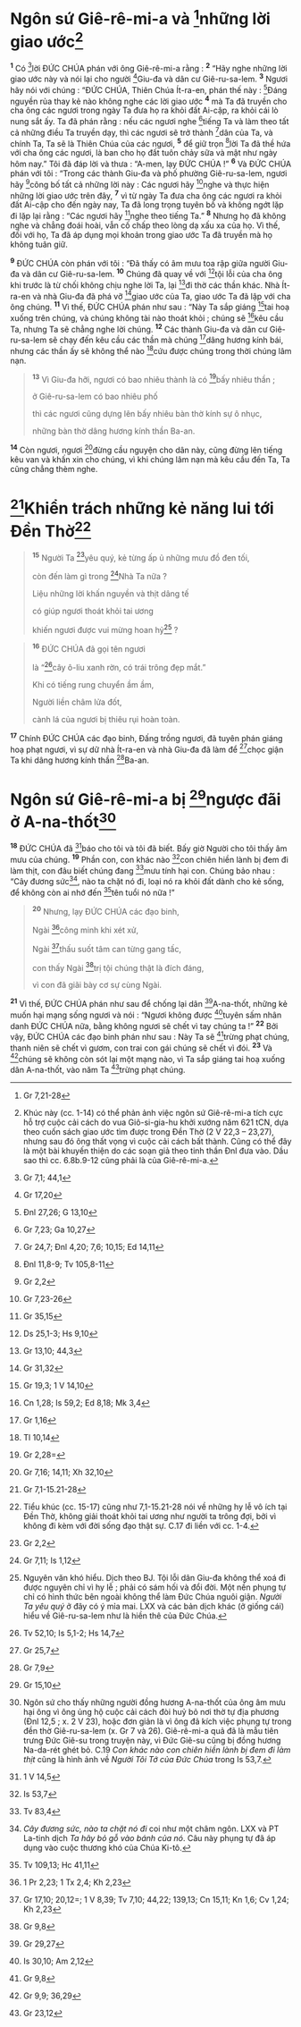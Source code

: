 # Ngôn sứ Giê-rê-mi-a và [^1*]những lời giao ước[^1]
<sup><b>1</b></sup> Có [^2*]lời ĐỨC CHÚA phán với ông Giê-rê-mi-a rằng : <sup><b>2</b></sup> “Hãy nghe những lời giao ước này và nói lại cho người [^3*]Giu-đa và dân cư Giê-ru-sa-lem. <sup><b>3</b></sup> Ngươi hãy nói với chúng : “ĐỨC CHÚA, Thiên Chúa Ít-ra-en, phán thế này : [^4*]Đáng nguyền rủa thay kẻ nào không nghe các lời giao ước <sup><b>4</b></sup> mà Ta đã truyền cho cha ông các ngươi trong ngày Ta đưa họ ra khỏi đất Ai-cập, ra khỏi cái lò nung sắt ấy. Ta đã phán rằng : nếu các ngươi nghe [^5*]tiếng Ta và làm theo tất cả những điều Ta truyền dạy, thì các ngươi sẽ trở thành [^6*]dân của Ta, và chính Ta, Ta sẽ là Thiên Chúa của các ngươi, <sup><b>5</b></sup> để giữ trọn [^7*]lời Ta đã thề hứa với cha ông các ngươi, là ban cho họ đất tuôn chảy sữa và mật như ngày hôm nay.” Tôi đã đáp lời và thưa : “A-men, lạy ĐỨC CHÚA !” <sup><b>6</b></sup> Và ĐỨC CHÚA phán với tôi : “Trong các thành Giu-đa và phố phường Giê-ru-sa-lem, ngươi hãy [^8*]công bố tất cả những lời này : Các ngươi hãy [^9*]nghe và thực hiện những lời giao ước trên đây, <sup><b>7</b></sup> vì từ ngày Ta đưa cha ông các ngươi ra khỏi đất Ai-cập cho đến ngày nay, Ta đã long trọng tuyên bố và không ngớt lặp đi lặp lại rằng : “Các ngươi hãy [^10*]nghe theo tiếng Ta.” <sup><b>8</b></sup> Nhưng họ đã không nghe và chẳng đoái hoài, vẫn cố chấp theo lòng dạ xấu xa của họ. Vì thế, đối với họ, Ta đã áp dụng mọi khoản trong giao ước Ta đã truyền mà họ không tuân giữ.

<sup><b>9</b></sup> ĐỨC CHÚA còn phán với tôi : “Đã thấy có âm mưu toa rập giữa người Giu-đa và dân cư Giê-ru-sa-lem. <sup><b>10</b></sup> Chúng đã quay về với [^11*]tội lỗi của cha ông khi trước là từ chối không chịu nghe lời Ta, lại [^12*]đi thờ các thần khác. Nhà Ít-ra-en và nhà Giu-đa đã phá vỡ [^13*]giao ước của Ta, giao ước Ta đã lập với cha ông chúng. <sup><b>11</b></sup> Vì thế, ĐỨC CHÚA phán như sau : “Này Ta sắp giáng [^14*]tai hoạ xuống trên chúng, và chúng không tài nào thoát khỏi ; chúng sẽ [^15*]kêu cầu Ta, nhưng Ta sẽ chẳng nghe lời chúng. <sup><b>12</b></sup> Các thành Giu-đa và dân cư Giê-ru-sa-lem sẽ chạy đến kêu cầu các thần mà chúng [^16*]dâng hương kính bái, nhưng các thần ấy sẽ không thể nào [^17*]cứu được chúng trong thời chúng lâm nạn.


> <sup><b>13</b></sup> Vì Giu-đa hỡi, ngươi có bao nhiêu thành là có [^18*]bấy nhiêu thần ;
> 
> ở Giê-ru-sa-lem có bao nhiêu phố
> 
> thì các ngươi cũng dựng lên bấy nhiêu bàn thờ kính sự ô nhục,
> 
> những bàn thờ dâng hương kính thần Ba-an.
>

<sup><b>14</b></sup> Còn ngươi, ngươi [^19*]đừng cầu nguyện cho dân này, cũng đừng lên tiếng kêu van và khấn xin cho chúng, vì khi chúng lâm nạn mà kêu cầu đến Ta, Ta cũng chẳng thèm nghe.

# [^20*]Khiển trách những kẻ năng lui tới Đền Thờ[^2]

> <sup><b>15</b></sup> Người Ta [^21*]yêu quý, kẻ từng ấp ủ những mưu đồ đen tối,
> 
> còn đến làm gì trong [^22*]Nhà Ta nữa ?
> 
> Liệu những lời khấn nguyền và thịt dâng tế
> 
> có giúp ngươi thoát khỏi tai ương
> 
> khiến ngươi được vui mừng hoan hỷ[^3] ?
>


> <sup><b>16</b></sup> ĐỨC CHÚA đã gọi tên ngươi
> 
> là “[^23*]cây ô-liu xanh rờn, có trái trông đẹp mắt.”
> 
> Khi có tiếng rung chuyển ầm ầm,
> 
> Người liền châm lửa đốt,
> 
> cành lá của ngươi bị thiêu rụi hoàn toàn.
>

<sup><b>17</b></sup> Chính ĐỨC CHÚA các đạo binh, Đấng trồng ngươi, đã tuyên phán giáng hoạ phạt ngươi, vì sự dữ nhà Ít-ra-en và nhà Giu-đa đã làm để [^24*]chọc giận Ta khi dâng hương kính thần [^25*]Ba-an.

# Ngôn sứ Giê-rê-mi-a bị [^26*]ngược đãi ở A-na-thốt[^4]
<sup><b>18</b></sup> ĐỨC CHÚA đã [^27*]báo cho tôi và tôi đã biết. Bấy giờ Người cho tôi thấy âm mưu của chúng. <sup><b>19</b></sup> Phần con, con khác nào [^28*]con chiên hiền lành bị đem đi làm thịt, con đâu biết chúng đang [^29*]mưu tính hại con. Chúng bảo nhau : “Cây đương sức[^5], nào ta chặt nó đi, loại nó ra khỏi đất dành cho kẻ sống, để không còn ai nhớ đến [^30*]tên tuổi nó nữa !”


> <sup><b>20</b></sup> Nhưng, lạy ĐỨC CHÚA các đạo binh,
> 
> Ngài [^31*]công minh khi xét xử,
> 
> Ngài [^32*]thấu suốt tâm can từng gang tấc,
> 
> con thấy Ngài [^33*]trị tội chúng thật là đích đáng,
> 
> vì con đã giãi bày cơ sự cùng Ngài.
>

<sup><b>21</b></sup> Vì thế, ĐỨC CHÚA phán như sau để chống lại dân [^34*]A-na-thốt, những kẻ muốn hại mạng sống ngươi và nói : “Ngươi không được [^35*]tuyên sấm nhân danh ĐỨC CHÚA nữa, bằng không ngươi sẽ chết vì tay chúng ta !” <sup><b>22</b></sup> Bởi vậy, ĐỨC CHÚA các đạo binh phán như sau : Này Ta sẽ [^36*]trừng phạt chúng, thanh niên sẽ chết vì gươm, con trai con gái chúng sẽ chết vì đói. <sup><b>23</b></sup> Và [^37*]chúng sẽ không còn sót lại một mạng nào, vì Ta sắp giáng tai hoạ xuống dân A-na-thốt, vào năm Ta [^38*]trừng phạt chúng.

[^1]: Khúc này (cc. 1-14) có thể phản ảnh việc ngôn sứ Giê-rê-mi-a tích cực hỗ trợ cuộc cải cách do vua Giô-si-gia-hu khởi xướng năm 621 tCN, dựa theo cuốn sách giao ước tìm được trong Đền Thờ (2 V 22,3 – 23,27), nhưng sau đó ông thất vọng vì cuộc cải cách bất thành. Cũng có thể đây là một bài khuyến thiện do các soạn giả theo tinh thần Đnl đưa vào. Dầu sao thì cc. 6.8b.9-12 cũng phải là của Giê-rê-mi-a.
[^2]: Tiểu khúc (cc. 15-17) cũng như 7,1-15.21-28 nói về những hy lễ vô ích tại Đền Thờ, không giải thoát khỏi tai ương như người ta trông đợi, bởi vì không đi kèm với đời sống đạo thật sự. C.17 đi liền với cc. 1-4.
[^3]: Nguyên văn khó hiểu. Dịch theo BJ. Tội lỗi dân Giu-đa không thể xoá đi được nguyên chỉ vì hy lễ ; phải có sám hối và đổi đời. Một nền phụng tự chỉ có hình thức bên ngoài không thể làm Đức Chúa nguôi giận. <i>Người Ta yêu quý</i> ở đây có ý mỉa mai. LXX và các bản dịch khác (ở giống cái) hiểu về Giê-ru-sa-lem như là hiền thê của Đức Chúa.
[^4]: Ngôn sứ cho thấy những người đồng hương A-na-thốt của ông âm mưu hại ông vì ông ủng hộ cuộc cải cách đòi huỷ bỏ nơi thờ tự địa phương (Đnl 12,5 ; x. 2 V 23), hoặc đơn giản là vì ông đả kích việc phụng tự trong đền thờ Giê-ru-sa-lem (x. Gr 7 và 26). Giê-rê-mi-a quả đã là mẫu tiên trưng Đức Giê-su trong truyện này, vì Đức Giê-su cũng bị đồng hương Na-da-rét ghét bỏ. C.19 <i>Con khác nào con chiên hiền lành bị đem đi làm thịt</i> cũng là hình ảnh về <i>Người Tôi Tớ của Đức Chúa</i> trong Is 53,7.
[^5]: <i>Cây đương sức, nào ta chặt nó đi</i> coi như một châm ngôn. LXX và PT La-tinh dịch <i>Ta hãy bỏ gỗ vào bánh của nó</i>. Câu này phụng tự đã áp dụng vào cuộc thương khó của Chúa Ki-tô.
[^1*]: Gr 7,21-28
[^2*]: Gr 7,1; 44,1
[^3*]: Gr 17,20
[^4*]: Đnl 27,26; G 13,10
[^5*]: Gr 7,23; Ga 10,27
[^6*]: Gr 24,7; Đnl 4,20; 7,6; 10,15; Ed 14,11
[^7*]: Đnl 11,8-9; Tv 105,8-11
[^8*]: Gr 2,2
[^9*]: Gr 7,23-26
[^10*]: Gr 35,15
[^11*]: Ds 25,1-3; Hs 9,10
[^12*]: Gr 13,10; 44,3
[^13*]: Gr 31,32
[^14*]: Gr 19,3; 1 V 14,10
[^15*]: Cn 1,28; Is 59,2; Ed 8,18; Mk 3,4
[^16*]: Gr 1,16
[^17*]: Tl 10,14
[^18*]: Gr 2,28=
[^19*]: Gr 7,16; 14,11; Xh 32,10
[^20*]: Gr 7,1-15.21-28
[^21*]: Gr 2,2
[^22*]: Gr 7,11; Is 1,12
[^23*]: Tv 52,10; Is 5,1-2; Hs 14,7
[^24*]: Gr 25,7
[^25*]: Gr 7,9
[^26*]: Gr 15,10
[^27*]: 1 V 14,5
[^28*]: Is 53,7
[^29*]: Tv 83,4
[^30*]: Tv 109,13; Hc 41,11
[^31*]: 1 Pr 2,23; 1 Tx 2,4; Kh 2,23
[^32*]: Gr 17,10; 20,12=; 1 V 8,39; Tv 7,10; 44,22; 139,13; Cn 15,11; Kn 1,6; Cv 1,24; Kh 2,23
[^33*]: Gr 9,8
[^34*]: Gr 29,27
[^35*]: Is 30,10; Am 2,12
[^36*]: Gr 9,8
[^37*]: Gr 9,9; 36,29
[^38*]: Gr 23,12

